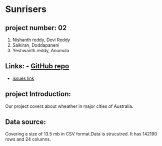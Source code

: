 # Sunrisers
##   project number: 02
1. Nishanth reddy, Devi Reddy
2. Saikiran, Doddapaneni
3. Yeshwanth reddy, Anumula
## Links: - [GitHub repo](https://github.com/saikirandd/sunrisers/issues/3)
          
  - [issues link](https://github.com/saikirandd/sunrisers/issues/)
## project Introduction: 
Our project covers about wheather in major cities of Australia.
## Data source: 
Covering a size of 13.5 mb in CSV format.Data is strucutred. It has 142190 rows and 24 columns.

